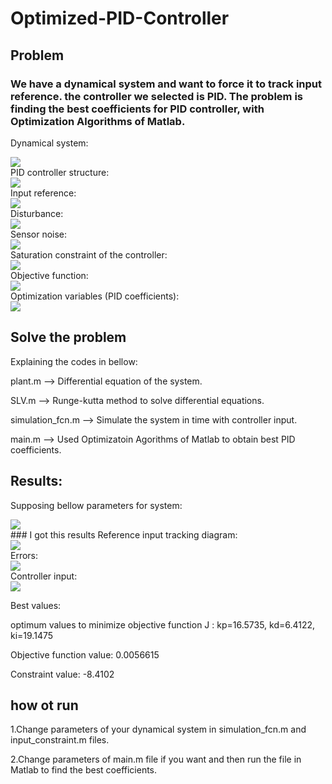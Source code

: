 # Optimized-PID-Controller
## Problem
### We have a dynamical system and want to force it to track input reference. the controller we selected is PID. The problem is finding the best coefficients for PID controller, with Optimization Algorithms of Matlab.

Dynamical system:
<div align="left">
  <img src="https://github.com/MustafaLotfi/Optimized-PID-Controller/blob/main/displaying/2021-11-06_21-03-47.png">
</div>
PID controller structure:
<div align="left">
  <img src="https://github.com/MustafaLotfi/Optimized-PID-Controller/blob/main/displaying/2021-11-06_21-04-07.png">
</div>
Input reference:
<div align="left">
  <img src="https://github.com/MustafaLotfi/Optimized-PID-Controller/blob/main/displaying/2021-11-06_21-12-50.png">
</div>
Disturbance:
<div align="left">
  <img src="https://github.com/MustafaLotfi/Optimized-PID-Controller/blob/main/displaying/2021-11-06_20-06-35.png">
</div>
Sensor noise:
<div align="left">
  <img src="https://github.com/MustafaLotfi/Optimized-PID-Controller/blob/main/displaying/2021-11-06_21-04-27.png">
</div>
Saturation constraint of the controller:
<div align="left">
  <img src="https://github.com/MustafaLotfi/Optimized-PID-Controller/blob/main/displaying/2021-11-06_21-46-14.png">
</div>
Objective function:
<div align="left">
  <img src="https://github.com/MustafaLotfi/Optimized-PID-Controller/blob/main/displaying/2021-11-06_20-06-54.png">
</div>
Optimization variables (PID coefficients):
<div align="left">
  <img src="https://github.com/MustafaLotfi/Optimized-PID-Controller/blob/main/displaying/2021-11-06_20-07-20.png">
</div>

## Solve the problem
Explaining the codes in bellow:

plant.m --> Differential equation of the system.

SLV.m --> Runge-kutta method to solve differential equations.

simulation_fcn.m --> Simulate the system in time with controller input.

main.m --> Used Optimizatoin Agorithms of Matlab to obtain best PID coefficients.

## Results:
Supposing bellow parameters for system:
<div align="left">
  <img src="https://github.com/MustafaLotfi/Optimized-PID-Controller/blob/main/displaying/2021-11-06_21-20-51.png">
</div>
### I got this results
Reference input tracking diagram:
<div align="left">
  <img src="https://github.com/MustafaLotfi/Optimized-PID-Controller/blob/main/displaying/1.png">
</div>
Errors:
<div align="left">
  <img src="https://github.com/MustafaLotfi/Optimized-PID-Controller/blob/main/displaying/2.png">
</div>
Controller input:
<div align="left">
  <img src="https://github.com/MustafaLotfi/Optimized-PID-Controller/blob/main/displaying/3.png">
</div>

Best values:

optimum values to minimize objective function J :
kp=16.5735, kd=6.4122, ki=19.1475

Objective function value: 0.0056615

Constraint value: -8.4102

## how ot run
1.Change parameters of your dynamical system in simulation_fcn.m and input_constraint.m files.

2.Change parameters of main.m file if you want and then run the file in Matlab to find the best coefficients.
